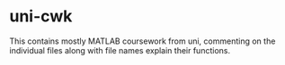 # uni-cwk

This contains mostly MATLAB coursework from uni, commenting on the individual files along with file names explain their functions.
